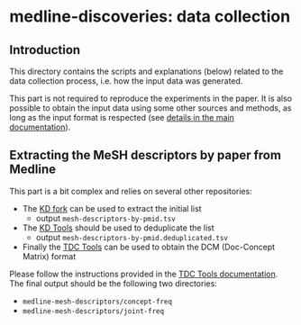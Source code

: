 # medline-discoveries: data collection

## Introduction

This directory contains the scripts and explanations (below) related to the data collection process, i.e. how the input data was generated.

This part is not required to reproduce the experiments in the paper. It is also possible to obtain the input data using some other sources and methods, as long as the input format is respected (see [details in the main documentation](https://erwanm.github.io/medline-discoveries/1-detecting-surges.html)).

## Extracting the MeSH descriptors by paper from Medline 

This part is a bit complex and relies on several other repositories:

- The [KD fork](https://github.com/erwanm/knowledgediscovery) can be used to extract the initial list
    - output `mesh-descriptors-by-pmid.tsv`
- The [KD Tools](https://github.com/erwanm/kd-data-tools) should be used to deduplicate the list
    - output `mesh-descriptors-by-pmid.deduplicated.tsv`
- Finally the [TDC Tools](https://github.com/erwanm/tdc-tools) can be used to obtain the DCM (Doc-Concept Matrix) format

Please follow the instructions provided in the [TDC Tools documentation](https://erwanm.github.io/tdc-tools/mesh-descriptors-by-pmid/). The final output should be the following two directories:

- `medline-mesh-descriptors/concept-freq`
- `medline-mesh-descriptors/joint-freq`

## 